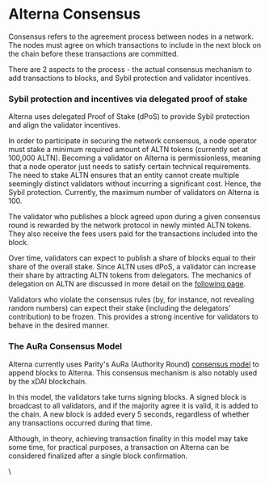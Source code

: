 # Alterna Consensus

Consensus refers to the agreement process between nodes in a network. The nodes must agree on which transactions to include in the next block on the chain before these transactions are committed.

There are 2 aspects to the process - the actual consensus mechanism to add transactions to blocks, and Sybil protection and validator incentives.

### Sybil protection and incentives via delegated proof of stake

Alterna uses delegated Proof of Stake (dPoS) to provide Sybil protection and align the validator incentives.  

In order to participate in securing the network consensus, a node operator must stake a minimum required amount of ALTN tokens (currently set at 100,000 ALTN). Becoming a validator on Alterna is permissionless, meaning that a node operator just needs to satisfy certain technical requirements. The need to stake ALTN ensures that an entity cannot create multiple seemingly distinct validators without incurring a significant cost. Hence, the Sybil protection. Currently, the maximum number of validators on Alterna is 100.

The validator who publishes a block agreed upon during a given consensus round is rewarded by the network protocol in newly minted ALTN tokens. They also receive the fees users paid for the transactions included into the block.

Over time, validators can expect to publish a share of blocks equal to their share of the overall stake. Since ALTN uses dPoS, a validator can increase their share by attracting ALTN tokens from delegators. The mechanics of delegation on ALTN are discussed in more detail on the [following page](https://docs.alternanetwork.org/general/fuse-network-blockchain/validators-and-delegation).

Validators who violate the consensus rules (by, for instance, not revealing random numbers) can expect their stake (including the delegators' contribution) to be frozen. This provides a strong incentive for validators to behave in the desired manner.

### The AuRa Consensus Model

Alterna currently uses Parity's AuRa (Authority Round) [consensus model](https://openethereum.github.io/Aura) to append blocks to Alterna. This consensus mechanism is also notably used by the xDAI blockchain.

In this model, the validators take turns signing blocks. A signed block is broadcast to all validators, and if the majority agree it is valid, it is added to the chain. A new block is added every 5 seconds, regardless of whether any transactions occurred during that time.

Although, in theory, achieving transaction finality in this model may take some time, for practical purposes, a transaction on Alterna can be considered finalized after a single block confirmation.  

\
